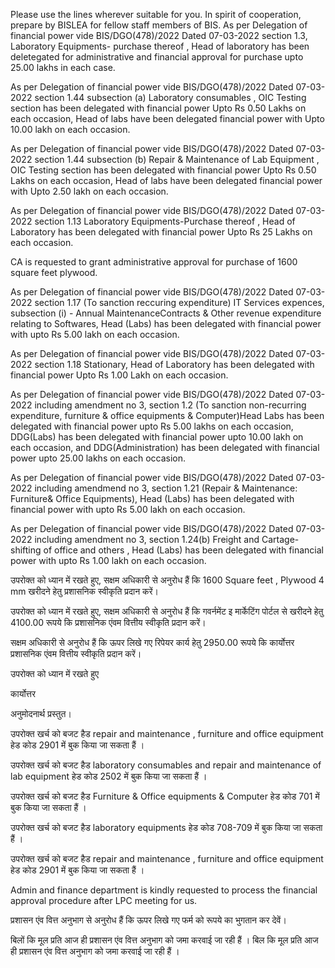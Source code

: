 Please use the lines wherever suitable for you. In spirit of cooperation, prepare by BISLEA for fellow staff members of BIS.
As per Delegation of financial power vide BIS/DGO(478)/2022 Dated 07-03-2022 section 1.3, Laboratory Equipments- purchase thereof , Head of laboratory has been deletegated for administrative and financial approval for purchase upto 25.00 lakhs in each case.

As per Delegation of financial power vide BIS/DGO(478)/2022 Dated 07-03-2022 section 1.44 subsection (a) Laboratory consumables , OIC Testing section has been delegated with financial power Upto Rs 0.50 Lakhs on each occasion, Head of labs have been delegated financial power with Upto 10.00 lakh on each occasion.

As per Delegation of financial power vide BIS/DGO(478)/2022 Dated 07-03-2022 section 1.44 subsection (b) Repair & Maintenance of Lab Equipment , OIC Testing section has been delegated with financial power Upto Rs 0.50 Lakhs on each occasion, Head of labs have been delegated financial power with Upto 2.50 lakh on each occasion.

As per Delegation of financial power vide BIS/DGO(478)/2022 Dated 07-03-2022 section 1.13 Laboratory Equipments-Purchase thereof , Head of Laboratory has been delegated with financial power Upto Rs 25 Lakhs on each occasion.

CA is requested to grant administrative approval for purchase of 1600 square feet plywood.

As per Delegation of financial power vide BIS/DGO(478)/2022 Dated 07-03-2022 section 1.17 (To sanction reccuring expenditure) IT Services expences, subsection (i) - Annual MaintenanceContracts & Other revenue expenditure relating to Softwares, Head (Labs) has been delegated with financial power with upto Rs 5.00 lakh on each occasion.

As per Delegation of financial power vide BIS/DGO(478)/2022 Dated 07-03-2022 section 1.18 Stationary, Head of Laboratory has been delegated with financial power Upto Rs 1.00 Lakh on each occasion.

As per Delegation of financial power vide BIS/DGO(478)/2022 Dated 07-03-2022 including amendment no 3, section 1.2 (To sanction non-recurring expenditure, furniture & office equipments & Computer)Head Labs has been delegated with financial power upto Rs 5.00 lakhs on each occasion, DDG(Labs) has been delegated with financial power upto 10.00 lakh on each occasion, and DDG(Administration) has been delegated with financial power upto 25.00 lakhs on each occasion.

As per Delegation of financial power vide BIS/DGO(478)/2022 Dated 07-03-2022 including amendmend no 3, section 1.21 (Repair & Maintenance: Furniture& Office Equipments), Head (Labs) has been delegated with financial power with upto Rs 5.00 lakh on each occasion.

As per Delegation of financial power vide BIS/DGO(478)/2022 Dated 07-03-2022 including amendment no 3, section 1.24(b) Freight and Cartage-shifting of office and others , Head (Labs) has been delegated with financial power with upto Rs 1.00 lakh on each occasion.

उपरोक्त को ध्यान में रखते हुए, सक्षम अधिकारी से अनुरोध हैं कि 1600 Square feet , Plywood 4 mm खरीदने हेतु प्रशासनिक स्वीकृति प्रदान करें।

उपरोक्त को ध्यान में रखते हुए, सक्षम अधिकारी से अनुरोध हैं कि गवर्नमेंट इ मार्केटिंग पोर्टल से खरीदने हेतु 4100.00 रूपये कि प्रशासनिक एंवम वित्तीय स्वीकृति प्रदान करें।

सक्षम अधिकारी से अनुरोध हैं कि ऊपर लिखे गए रिपेयर कार्य हेतु 2950.00 रूपये कि कार्योत्तर प्रशासनिक एंवम वित्तीय स्वीकृति प्रदान करें।

उपरोक्त को ध्यान में रखते हुए

कार्योत्तर

अनुमोदनार्थ प्रस्तुत।

उपरोक्त खर्च को बजट हैड repair and maintenance , furniture and office equipment हेड कोड 2901 में बुक किया जा सकता हैं ।

उपरोक्त खर्च को बजट हैड laboratory consumables and repair and maintenance of lab equipment हेड कोड 2502 में बुक किया जा सकता हैं ।

उपरोक्त खर्च को बजट हैड Furniture & Office equipments & Computer हेड कोड 701 में बुक किया जा सकता हैं ।

उपरोक्त खर्च को बजट हैड laboratory equipments हेड कोड 708-709 में बुक किया जा सकता हैं ।

उपरोक्त खर्च को बजट हैड repair and maintenance , furniture and office equipment हेड कोड 2901 में बुक किया जा सकता हैं ।

Admin and finance department is kindly requested to process the financial approval procedure after LPC meeting for us.

प्रशासन एंव वित्त अनुभाग से अनुरोध हैं कि ऊपर लिखे गए फर्म को रूपये का भुगतान कर देवें।

बिलों कि मूल प्रति आज ही प्रशासन एंव वित्त अनुभाग को जमा करवाई जा रही हैं ।   बिल कि मूल प्रति आज ही प्रशासन एंव वित्त अनुभाग को जमा करवाई जा रही हैं ।  
